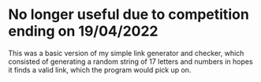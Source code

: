 # <b>No longer useful due to competition ending on 19/04/2022</b>
This was a basic version of my simple link generator and checker, which consisted of generating a random string of 17 letters and numbers in hopes it finds a valid link, which the program would pick up on.
